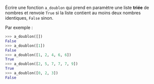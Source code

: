 Écrire une fonction `a_doublon` qui prend en paramètre une liste **triée** de nombres et
renvoie `True` si la liste contient au moins deux nombres identiques, `False` sinon.

Par exemple :

```python
>>> a_doublon([])
False
>>> a_doublon([1])
False
>>> a_doublon([1, 2, 4, 6, 6])
True
>>> a_doublon([2, 5, 7, 7, 7, 9])
True
>>> a_doublon([0, 2, 3])
False
```